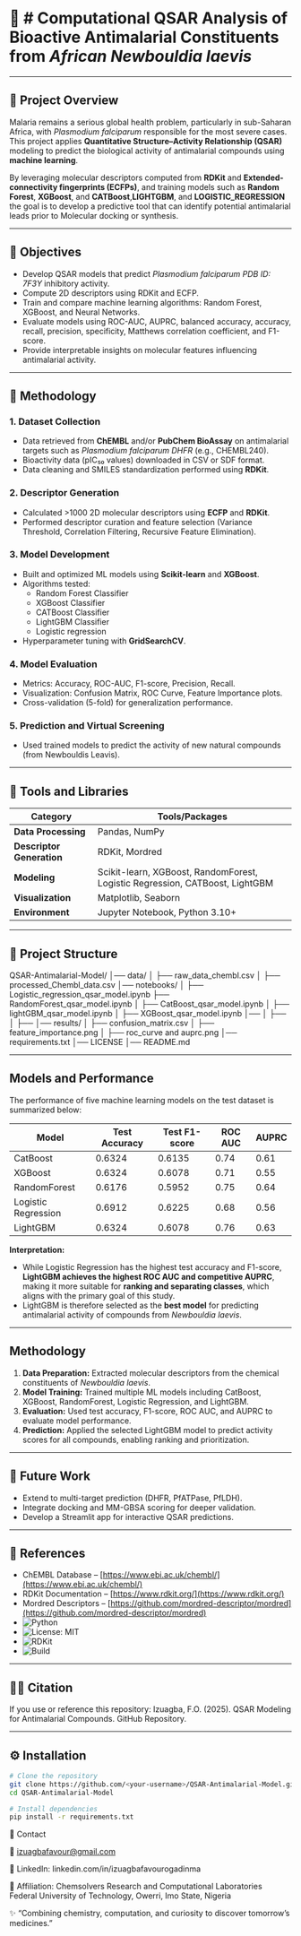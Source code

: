 # 🧪 # Computational QSAR Analysis of Bioactive Antimalarial Constituents from *African Newbouldia laevis*
---
## 🎯 Project Overview
Malaria remains a serious global health problem, particularly in sub-Saharan Africa, with *Plasmodium falciparum* responsible for the most severe cases.  
This project applies **Quantitative Structure–Activity Relationship (QSAR)** modeling to predict the biological activity of antimalarial compounds using **machine learning**.  

By leveraging molecular descriptors computed from **RDKit** and **Extended-connectivity fingerprints (ECFPs)**, and training models such as **Random Forest**, **XGBoost**, and **CATBoost**,**LIGHTGBM**, and **LOGISTIC_REGRESSION** the goal is to develop a predictive tool that can identify potential antimalarial leads prior to Molecular docking or synthesis.

---

## 🧩 Objectives
- Develop QSAR models that predict *Plasmodium falciparum PDB ID: 7F3Y* inhibitory activity.  
- Compute 2D descriptors using RDKit and ECFP.  
- Train and compare machine learning algorithms: Random Forest, XGBoost, and Neural Networks.  
- Evaluate models using ROC-AUC, AUPRC, balanced accuracy, accuracy, recall,  precision, specificity, Matthews correlation coefficient, and F1-score.  
- Provide interpretable insights on molecular features influencing antimalarial activity.  

---

## 🧠 Methodology

### 1. Dataset Collection
- Data retrieved from **ChEMBL** and/or **PubChem BioAssay** on antimalarial targets such as *Plasmodium falciparum DHFR* (e.g., CHEMBL240).  
- Bioactivity data (pIC₅₀ values) downloaded in CSV or SDF format.  
- Data cleaning and SMILES standardization performed using **RDKit**.

### 2. Descriptor Generation
- Calculated >1000 2D molecular descriptors using **ECFP** and **RDKit**.  
- Performed descriptor curation and feature selection (Variance Threshold, Correlation Filtering, Recursive Feature Elimination).  

### 3. Model Development
- Built and optimized ML models using **Scikit-learn** and **XGBoost**.  
- Algorithms tested:  
  - Random Forest Classifier  
  - XGBoost Classifier
  - CATBoost Classifier
  - LightGBM Classifier
  - Logistic regression
- Hyperparameter tuning with  **GridSearchCV**.

### 4. Model Evaluation
- Metrics: Accuracy, ROC-AUC, F1-score, Precision, Recall.  
- Visualization: Confusion Matrix, ROC Curve, Feature Importance plots.  
- Cross-validation (5-fold) for generalization performance.  

### 5. Prediction and Virtual Screening
- Used trained models to predict the activity of new natural compounds (from Newbouldis Leavis).  


---

## 🧰 Tools and Libraries

| Category | Tools/Packages |
|-----------|----------------|
| **Data Processing** | Pandas, NumPy |
| **Descriptor Generation** | RDKit, Mordred |
| **Modeling** | Scikit-learn, XGBoost, RandomForest, Logistic Regression, CATBoost, LightGBM |
| **Visualization** | Matplotlib, Seaborn |
| **Environment** | Jupyter Notebook, Python 3.10+ |

---

## 📂 Project Structure
QSAR-Antimalarial-Model/
│── data/
│ ├── raw_data_chembl.csv
│ ├── processed_Chembl_data.csv
│── notebooks/
│ ├── Logistic_regression_qsar_model.ipynb
  ├── RandomForest_qsar_model.ipynb
│ ├── CatBoost_qsar_model.ipynb
│ ├── lightGBM_qsar_model.ipynb
│ ├── XGBoost_qsar_model.ipynb
│── 
│ ├── 
│ ├── 
│── results/
│ ├── confusion_matrix.csv
│ ├── feature_importance.png
│ ├── roc_curve and auprc.png
│── requirements.txt
│── LICENSE
│── README.md


---

## Models and Performance

The performance of five machine learning models on the test dataset is summarized below:

| Model               | Test Accuracy | Test F1-score | ROC AUC | AUPRC |
| ------------------- | ------------- | ------------- | ------- | ----- |
| CatBoost            | 0.6324        | 0.6135        | 0.74    | 0.61  |
| XGBoost             | 0.6324        | 0.6078        | 0.71    | 0.55  |
| RandomForest        | 0.6176        | 0.5952        | 0.75    | 0.64  |
| Logistic Regression | 0.6912        | 0.6225        | 0.68    | 0.56  |
| LightGBM            | 0.6324        | 0.6078        | 0.76    | 0.63  |

**Interpretation:**  
- While Logistic Regression has the highest test accuracy and F1-score, **LightGBM achieves the highest ROC AUC and competitive AUPRC**, making it more suitable for **ranking and separating classes**, which aligns with the primary goal of this study.  
- LightGBM is therefore selected as the **best model** for predicting antimalarial activity of compounds from *Newbouldia laevis*.

---

## Methodology

1. **Data Preparation:** Extracted molecular descriptors from the chemical constituents of *Newbouldia laevis*.  
2. **Model Training:** Trained multiple ML models including CatBoost, XGBoost, RandomForest, Logistic Regression, and LightGBM.  
3. **Evaluation:** Used test accuracy, F1-score, ROC AUC, and AUPRC to evaluate model performance.  
4. **Prediction:** Applied the selected LightGBM model to predict activity scores for all compounds, enabling ranking and prioritization.

---

## 🔬 Future Work
- Extend to multi-target prediction (DHFR, PfATPase, PfLDH).  
- Integrate docking and MM-GBSA scoring for deeper validation.  
- Develop a Streamlit app for interactive QSAR predictions.  

---

## 📘 References
- ChEMBL Database – [https://www.ebi.ac.uk/chembl/](https://www.ebi.ac.uk/chembl/)  
- RDKit Documentation – [https://www.rdkit.org/](https://www.rdkit.org/)  
- Mordred Descriptors – [https://github.com/mordred-descriptor/mordred](https://github.com/mordred-descriptor/mordred)
- ![Python](https://img.shields.io/badge/Python-3.10-blue.svg)
- ![License: MIT](https://img.shields.io/badge/License-MIT-green.svg)
- ![RDKit](https://img.shields.io/badge/RDKit-Enabled-lightgrey.svg)
- ![Build](https://img.shields.io/badge/Status-Active-brightgreen.svg)

---

## 🧑‍🔬 Citation
If you use or reference this repository:
Izuagba, F.O. (2025). QSAR Modeling for Antimalarial Compounds. GitHub Repository.


---

## ⚙️ Installation

```bash
# Clone the repository
git clone https://github.com/<your-username>/QSAR-Antimalarial-Model.git
cd QSAR-Antimalarial-Model

# Install dependencies
pip install -r requirements.txt
```

🧭 Contact

📧 izuagbafavour@gmail.com

🔗 LinkedIn: linkedin.com/in/izuagbafavourogadinma

🏢 Affiliation: Chemsolvers Research and Computational Laboratories
    Federal University of Technology, Owerri, Imo State, Nigeria

✨ “Combining chemistry, computation, and curiosity to discover tomorrow’s medicines.”



